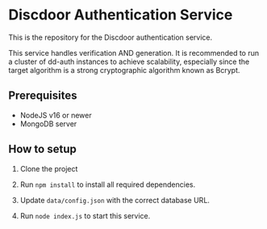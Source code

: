 # Discdoor Authentication Service

This is the repository for the Discdoor authentication service.

This service handles verification AND generation. It is recommended to run a cluster of dd-auth instances to achieve scalability, especially since the target algorithm is a strong cryptographic algorithm known as Bcrypt.

## Prerequisites
 - NodeJS v16 or newer
 - MongoDB server

## How to setup

1. Clone the project

2. Run `npm install` to install all required dependencies.

3. Update `data/config.json` with the correct database URL.

4. Run `node index.js` to start this service.